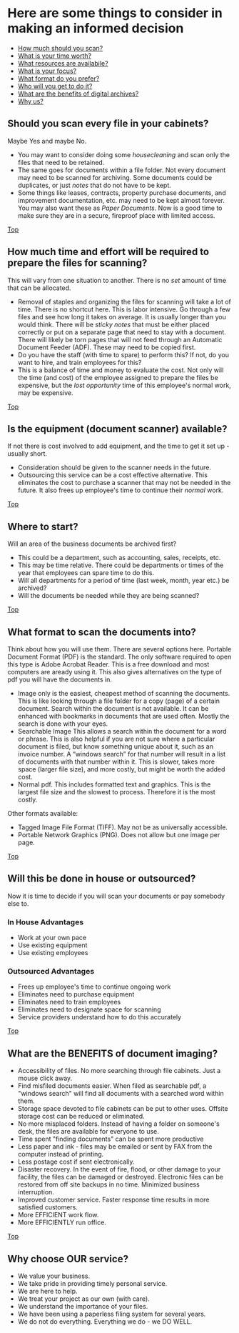 # Here are some things to consider in making an informed decision

* <a href="#scanall">How much should you scan?</a>
* <a href="#time">What is your time worth?</a>
* <a href="#available">What resources are availabile?</a>
* <a href="#where">What is your focus?</a>
* <a href="#format">What format do you prefer?</a>
* <a href="#source">Who will you get to do it?</a>
* <a href="#benefits">What are the benefits of digital archives?</a>
* <a href="#us">Why us?</a>

## <a name="scanall">Should you scan every file in your cabinets?</a>

Maybe Yes and maybe No. 

* You may want to consider doing some *housecleaning* and scan only the files that need to be retained.
* The same goes for documents within a file folder. Not every document may need to be scanned for archiving. Some documents could be duplicates, or just *notes* that do not have to be kept.
* Some things like leases, contracts, property purchase documents, and improvement documentation, etc. may need to be kept almost forever. You may also want these as *Paper Documents*. Now is a good time to make sure they are in a secure, fireproof place with limited access. 

<a href="/">Top</a>

## <a name="time">How much time and effort will be required to prepare the files for scanning?</a>

This will vary from one situation to another. There is no *set* amount of time that can be allocated.

* Removal of staples and organizing the files for scanning will take a lot of time. There is no shortcut here. This is labor intensive. Go through a few files and see how long it takes on average. It is usually longer than you would think. There will be *sticky notes* that must be either placed correctly or put on a separate page that need to stay with a document. There will likely be torn pages that will not feed through an Automatic Document Feeder (ADF). These may need to be copied first. 
* Do you have the staff (with time to spare) to perform this? If not, do you want to hire, and train employees for this?
* This is a balance of time and money to evaluate the cost. Not only will the time (and cost) of the employee assigned to prepare the files be expensive, but the *lost opportunity* time of this employee's normal work, may be expensive.

<a href="/">Top</a>

## <a name="available">Is the equipment (document scanner) available?</a>

If not there is cost involved to add equipment, and the time to get it set up - usually short.

* Consideration should be given to the scanner needs in the future.
* Outsourcing this service can be a cost effective alternative. This eliminates the cost to purchase a scanner that may not be needed in the future. It also frees up employee's time to continue their *normal* work. 

<a href="/">Top</a>

## <a name="where">Where to start?</a>

Will an area of the business documents be archived first?

* This could be a department, such as accounting, sales, receipts, etc. 
* This may be time relative. There could be departments or times of the year that employees can spare time to do this.
* Will all departments for a period of time (last week, month, year etc.) be archived?
* Will the documents be needed while they are being scanned?

<a href="/">Top</a>

## <a name="format">What format to scan the documents into?</a>

Think about how you will use them. There are several options here. Portable Document Format (PDF) is the standard. The only software required to open this type is Adobe Acrobat Reader. This is a free download and most computers are aready using it. This also gives alternatives on the type of pdf you will have the documents in.

* Image only is the easiest, cheapest method of scanning the documents. This is like looking through a file folder for a copy (page) of a certain document. Search within the document is not available. It can be enhanced with bookmarks in documents that are used often. Mostly the search is done with your eyes. 
* Searchable Image  This allows  a search within the document for a word or phrase. This is also helpful if you are not sure where a particular document is filed, but know something unique about it, such as an invoice number. A “windows search” for that number will result in a list of documents with that number within it. This is slower, takes more space (larger file size), and more costly, but might be worth the added cost.
* Normal pdf. This includes formatted text and graphics. This is the largest file size and the slowest to process. Therefore it is the most costly. 

Other formats available:

* Tagged Image File Format (TIFF). May not be as universally accessible. 
* Portable Network Graphics (PNG). Does not allow but one image per page.

<a href="/">Top</a>

## <a name="source">Will this be done in house or outsourced?</a>

Now it is time to decide if you will scan your documents or pay somebody else to.

### In House Advantages

* Work at your own pace
* Use existing equipment
* Use existing employees

### Outsourced Advantages
* Frees up employee's time to continue ongoing work
* Eliminates need to purchase equipment 
* Eliminates need to train employees
* Eliminates need to designate space for scanning
* Service providers understand how to do this accurately

<a href="/">Top</a>

## <a name="benefits">What are the BENEFITS of document imaging?</a>

* Accessibility of files. No more searching through file cabinets. Just a mouse click away. 
* Find misfiled documents easier. When filed as searchable pdf, a "windows search" will find all documents with a searched word within them.
* Storage space devoted to file cabinets can be put to other uses. Offsite storage cost can be reduced or eliminated.
* No more misplaced folders. Instead of having a folder on someone's desk, the files are available for everyone to use. 
* Time spent "finding documents" can be spent more productive
* Less paper and ink - files may be emailed or sent by FAX from the computer instead of printing.
* Less postage cost if sent electronically. 
* Disaster recovery. In the event of fire, flood, or other damage to your facility, the files can be damaged or destroyed. Electronic files can be restored from off site backups in no time. Minimized  business interruption.
* Improved customer service. Faster response time results in more satisfied customers.
* More EFFICIENT work flow.
* More EFFICIENTLY run office.

<a href="/">Top</a>

## <a name="us">Why choose OUR service?</a>

* We value your business. 
* We take pride in providing timely personal service.
* We are here to help.
* We treat your project as our own (with care).
* We understand the importance of your files.
* We have been using a paperless filing system for several years.
* We do not do everything.     Everything we do - we DO WELL.




